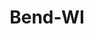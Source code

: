 ---
title: Bend-WI
slug: bend-wi
f_state:
- cms/state/wisconsin.md
f_locations:
- cms/payday-loan/advance-america-2579.md
- cms/payday-loan/cash-store-8628.md
- cms/payday-loan/cash-store-8637.md
- cms/payday-loan/check-go-10012.md
- cms/payday-loan/check-into-cash-12624.md
- cms/payday-loan/check-into-cash-wisconsin-llc-13724.md
- cms/payday-loan/national-cash-advance-22685.md
- cms/payday-loan/national-cash-advance-22697.md
- cms/payday-loan/payday-loan-store-23987.md
updated-on: '2024-05-30T13:41:28.615Z'
created-on: '2024-05-30T13:41:28.615Z'
published-on: '2024-05-30T13:54:32.469Z'
f_city: Bend
layout: '[city].html'
tags: city
---